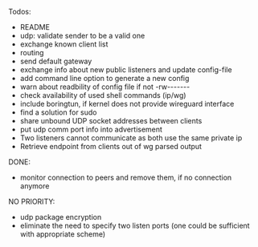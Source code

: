 Todos:
* README
* udp: validate sender to be a valid one
* exchange known client list
* routing
* send default gateway
* exchange info about new public listeners and update config-file
* add command line option to generate a new config 
* warn about readbility of config file if not -rw-------
* check availability of used shell commands (ip/wg)
* include boringtun, if kernel does not provide wireguard interface
* find a solution for sudo
* share unbound UDP socket addresses between clients
* put udp comm port info into advertisement
* Two listeners cannot communicate as both use the same private ip
* Retrieve endpoint from clients out of wg parsed output

DONE:
* monitor connection to peers and remove them, if no connection anymore

NO PRIORITY:
* udp package encryption
* eliminate the need to specify two listen ports (one could be sufficient with appropriate scheme)
